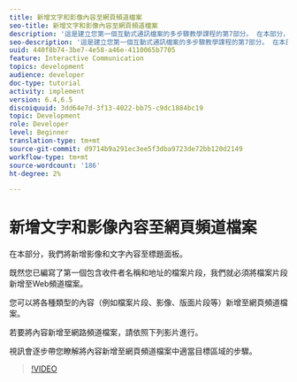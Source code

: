 ```yaml
---
title: 新增文字和影像內容至網頁頻道檔案
seo-title: 新增文字和影像內容至網頁頻道檔案
description: '這是建立您第一個互動式通訊檔案的多步驟教學課程的第7部分。 在本部分，我們將新增影像和文字內容至標題面板。 '
seo-description: '這是建立您第一個互動式通訊檔案的多步驟教學課程的第7部分。 在本部分，我們將新增影像和文字內容至標題面板。 '
uuid: 440f8b74-3be7-4e58-a46e-4110065b7705
feature: Interactive Communication
topics: development
audience: developer
doc-type: tutorial
activity: implement
version: 6.4,6.5
discoiquuid: 3dd64e7d-3f13-4022-bb75-c9dc1884bc19
topic: Development
role: Developer
level: Beginner
translation-type: tm+mt
source-git-commit: d9714b9a291ec3ee5f3dba9723de72bb120d2149
workflow-type: tm+mt
source-wordcount: '186'
ht-degree: 2%

---
```



# 新增文字和影像內容至網頁頻道檔案

在本部分，我們將新增影像和文字內容至標題面板。

既然您已編寫了第一個包含收件者名稱和地址的檔案片段，我們就必須將檔案片段新增至Web頻道檔案。

您可以將各種類型的內容（例如檔案片段、影像、版面片段等）新增至網頁頻道檔案。

若要將內容新增至網路頻道檔案，請依照下列影片進行。

視訊會逐步帶您瞭解將內容新增至網頁頻道檔案中適當目標區域的步驟。

>[!VIDEO](https://video.tv.adobe.com/v/22359/?quality=9&learn=on)

